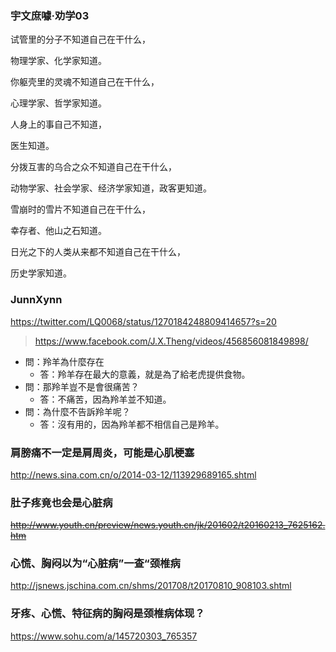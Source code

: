 ### 宇文庶噱·劝学03

试管里的分子不知道自己在干什么，

物理学家、化学家知道。

你躯壳里的灵魂不知道自己在干什么，

心理学家、哲学家知道。

人身上的事自己不知道，

医生知道。

分拨互害的乌合之众不知道自己在干什么，

动物学家、社会学家、经济学家知道，政客更知道。

雪崩时的雪片不知道自己在干什么，

幸存者、他山之石知道。

日光之下的人类从来都不知道自己在干什么，

历史学家知道。

### JunnXynn
https://twitter.com/LQ0068/status/1270184248809414657?s=20
>https://www.facebook.com/J.X.Theng/videos/456856081849898/
- 問：羚羊為什麼存在
  - 答：羚羊存在最大的意義，就是為了給老虎提供食物。
- 問：那羚羊豈不是會很痛苦？
  - 答：不痛苦，因為羚羊並不知道。
- 問：為什麼不告訴羚羊呢？
  - 答：沒有用的，因為羚羊都不相信自己是羚羊。

### 肩膀痛不一定是肩周炎，可能是心肌梗塞
http://news.sina.com.cn/o/2014-03-12/113929689165.shtml

### 肚子疼竟也会是心脏病
~~http://www.youth.cn/preview/news.youth.cn/jk/201602/t20160213_7625162.htm~~

### 心慌、胸闷以为“心脏病”一查“颈椎病
http://jsnews.jschina.com.cn/shms/201708/t20170810_908103.shtml

### 牙疼、心慌、特征病的胸闷是颈椎病体现？
https://www.sohu.com/a/145720303_765357
